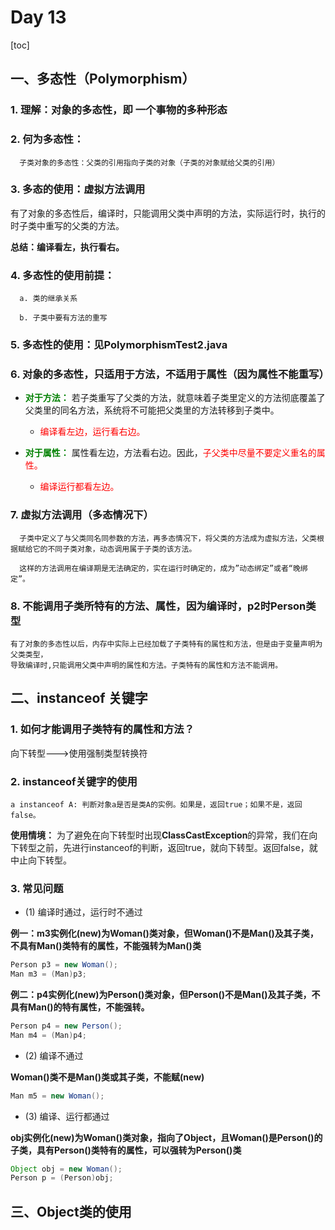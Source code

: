 # Day 13

[toc]

## 一、多态性（Polymorphism）

### 1. 理解：对象的多态性，即   一个事物的多种形态

### 2. 何为多态性：

      子类对象的多态性：父类的引用指向子类的对象（子类的对象赋给父类的引用）

### 3. 多态的使用：虚拟方法调用

有了对象的多态性后，编译时，只能调用父类中声明的方法，实际运行时，执行的时子类中重写的父类的方法。

**总结：编译看左，执行看右。**

### 4. 多态性的使用前提：
      a. 类的继承关系

      b. 子类中要有方法的重写

### 5. 多态性的使用：见PolymorphismTest2.java

### 6. 对象的多态性，只适用于方法，不适用于属性（因为属性不能重写）

* <font color=green>**对于方法：** </font>若子类重写了父类的方法，就意味着子类里定义的方法彻底覆盖了父类里的同名方法，系统将不可能把父类里的方法转移到子类中。

  * <font color=red>编译看左边，运行看右边。</font>
  

* <font color=green>**对于属性：** </font>属性看左边，方法看右边。因此，<font color=red>子父类中尽量不要定义重名的属性。</font>

  * <font color=red>编译运行都看左边。</font> 

### 7. 虚拟方法调用（多态情况下）

      子类中定义了与父类同名同参数的方法，再多态情况下，将父类的方法成为虚拟方法，父类根据赋给它的不同子类对象，动态调用属于子类的该方法。

      这样的方法调用在编译期是无法确定的，实在运行时确定的，成为”动态绑定”或者“晚绑定”。

### 8. 不能调用子类所特有的方法、属性，因为编译时，p2时Person类型
    
    有了对象的多态性以后，内存中实际上已经加载了子类特有的属性和方法，但是由于变量声明为父类类型，
    导致编译时,只能调用父类中声明的属性和方法。子类特有的属性和方法不能调用。

## 二、instanceof 关键字

### 1. 如何才能调用子类特有的属性和方法？

向下转型--->使用强制类型转换符

### 2. instanceof关键字的使用

    a instanceof A: 判断对象a是否是类A的实例。如果是，返回true；如果不是，返回false。

**使用情境：** 为了避免在向下转型时出现**ClassCastException**的异常，我们在向下转型之前，先进行instanceof的判断，返回true，就向下转型。返回false，就中止向下转型。

### 3. 常见问题

* (1) 编译时通过，运行时不通过

**例一：m3实例化(new)为Woman()类对象，但Woman()不是Man()及其子类，不具有Man()类特有的属性，不能强转为Man()类**

```java
Person p3 = new Woman();
Man m3 = (Man)p3;
```

**例二：p4实例化(new)为Person()类对象，但Person()不是Man()及其子类，不具有Man()的特有属性，不能强转。**

```java
Person p4 = new Person();
Man m4 = (Man)p4;
```
* (2) 编译不通过

**Woman()类不是Man()类或其子类，不能赋(new)**

```java
Man m5 = new Woman();
```

* (3) 编译、运行都通过

**obj实例化(new)为Woman()类对象，指向了Object，且Woman()是Person()的子类，具有Person()类特有的属性，可以强转为Person()类**

```java
Object obj = new Woman();
Person p = (Person)obj;
```

## 三、Object类的使用


